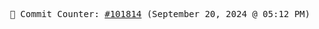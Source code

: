 <p align="center">
    <samp>
        📮 Commit Counter: <a href="https://github.com/Javascript-void0/Javascript-void0/commits/main">#101814</a> (September 20, 2024 @ 05:12 PM)
    </samp>
</p>